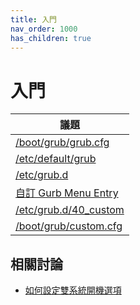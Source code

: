 ```yaml
---
title: 入門
nav_order: 1000
has_children: true
---
```



# 入門

| 議題 |
| --- |
| [/boot/grub/grub.cfg](https://samwhelp.github.io/note-about-grub/read/start/grub_cfg.html) |
| [/etc/default/grub](https://samwhelp.github.io/note-about-grub/read/start/etc_default_grub.html) |
| [/etc/grub.d](https://samwhelp.github.io/note-about-grub/read/start/etc_grub_d.html) |
| [自訂 Gurb Menu Entry](https://samwhelp.github.io/note-about-grub/read/start/custom_menu_entry.html) |
| [/etc/grub.d/40_custom](https://samwhelp.github.io/note-about-grub/read/start/40_custom.html) |
| [/boot/grub/custom.cfg](https://samwhelp.github.io/note-about-grub/read/start/custom_cfg.html) |


## 相關討論

* [如何設定雙系統開機選項](https://www.ubuntu-tw.org/modules/newbb/viewtopic.php?post_id=363530#forumpost363530)
